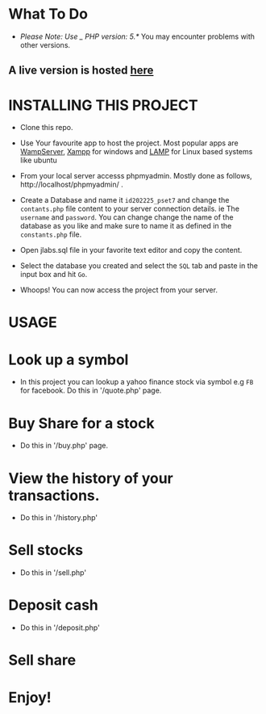 # What To Do

* _Please Note: Use  _ PHP version: 5.*_ You may encounter problems with other versions.
## A live version is hosted [here](https://jlabs.000webhostapp.com/)

# INSTALLING THIS PROJECT

* Clone this repo. 
* Use Your favourite app to host the project. Most popular apps are [WampServer](http://www.wampserver.com/en/), [Xampp](https://www.apachefriends.org/download.html) for windows and [LAMP](https://www.digitalocean.com/community/tutorials/how-to-install-linux-apache-mysql-php-lamp-stack-on-ubuntu) for Linux based systems like ubuntu

* From your local server accesss phpmyadmin. Mostly done as follows, http://localhost/phpmyadmin/ .

* Create a Database and name it `id202225_pset7` and change the `contants.php` file content to your server connection details. ie The `username` and `password`. You can change change the name of the database as you like and make sure to name it as defined in the `constants.php` file.

* Open jlabs.sql file in your favorite text editor and copy the content.
* Select the database you created and select the `SQL` tab and paste in the input box and hit `Go`. 
* Whoops! You can now access the project from your server.

# USAGE

# Look up a symbol
* In this project you can lookup a yahoo finance stock via symbol e.g `FB` for facebook. Do this in '/quote.php' page.

# Buy Share for a stock
* Do this in '/buy.php' page.

# View the history of your transactions.
* Do this in '/history.php'

# Sell stocks
* Do this in '/sell.php'

# Deposit cash
* Do this in '/deposit.php'

# Sell share
# Enjoy!
